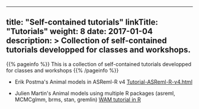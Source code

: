 
---
title: "Self-contained tutorials"
linkTitle: "Tutorials"
weight: 8
date: 2017-01-04
description: >
  Collection of self-contained tutorials developped for classes and workshops.
---

{{% pageinfo %}}
  This is a collection of self-contained tutorials developped for classes and workshops
{{% /pageinfo %}}

* Erik Postma's Animal models in ASReml-R v4 [Tutorial-ASReml-R-v4.html](Tutorial-ASReml-R-v4.html)

* Julien Martin's Animal models using multiple R packages (asreml, MCMCglmm, brms, stan, gremlin) [WAM tutorial in R](https://juliengamartin.github.io/wam_tuto/)
